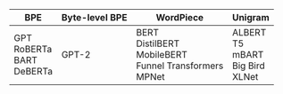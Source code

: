 | BPE | Byte-level BPE | WordPiece | Unigram |
|-|-|-|-|
| GPT<br>RoBERTa<br>BART<br>DeBERTa | GPT-2 | BERT<br>DistilBERT<br>MobileBERT<br>Funnel Transformers<br>MPNet | ALBERT<br>T5<br>mBART<br>Big Bird<br>XLNet |